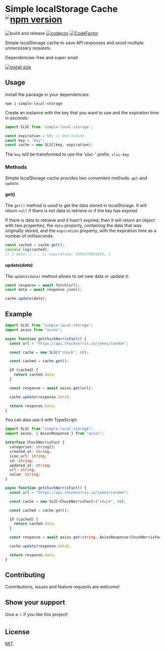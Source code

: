 # Simple localStorage Cache [![npm version](https://badge.fury.io/js/simple-localstorage-cache.svg)](https://www.npmjs.com/package/simple-localstorage-cache)

![build and release](https://github.com/MauricioRobayo/simple-localstorage-cache/workflows/build%20and%20release/badge.svg)
[![codecov](https://codecov.io/gh/MauricioRobayo/simple-localstorage-cache/branch/master/graph/badge.svg)](https://codecov.io/gh/MauricioRobayo/simple-localstorage-cache)
[![CodeFactor](https://www.codefactor.io/repository/github/mauriciorobayo/simple-localstorage-cache/badge)](https://www.codefactor.io/repository/github/mauriciorobayo/simple-localstorage-cache)

Simple localStorage cache to save API responses and avoid multiple unnecessary requests.

Dependencies-free and super small.

[![install size](https://packagephobia.now.sh/badge?p=simple-localstorage-cache)](https://packagephobia.now.sh/result?p=simple-localstorage-cache)

## Usage

Install the package in your dependencies:

```
npm i simple-local-storage
```

Create an instance with the key that you want to use and the expiration time in seconds:

```js
import SLSC from 'simple-local-storage';

const expiration = 60; // One minute
const key = 'key'; 
const cache = new SLSC(key, expiration);
```

The `key` will be transformed to use the 'slsc-' prefix: `slsc-key`

### Methods

Simple localStorage cache provides two convenient methods: `get` and `update`.

#### get()

The `get()` method is used to get the data stored in localStorage. It will return `null` if there is not data to retrieve or if the key has expired.

If there is data to retrieve and it hasn't expired, then it will return an object with two properties, the `data` property, containing the data that was originally stored, and the `expiration` property, with the expiration time as a number of milliseconds.

```js
const cached = cache.get();
console.log(cached);
// { data: { ... }, expiration: 1595179891655, }
```

#### update(_data_)

The `update(data)` method allows to set new data or update it:


```js
const response = await fetch(url);
const data = await response.json();

cache.update(data);
```

## Example

```js
import SLSC from "simple-local-storage";
import axios from "axios";

async function getChuckNorrisFact() {
  const url = "https://api.chucknorris.io/jokes/random";

  const cache = new SLSC("chuck", 60);

  const cached = cache.get();

  if (cached) {
    return cached.data;
  }

  const response = await axios.get(url);

  cache.update(response.data);

  return response.data;
}
```

You can also use it with TypeScript:

```ts
import SLSC from "simple-local-storage";
import axios, { AxiosResponse } from "axios";

interface ChuckNorrisFact {
  categories: string[];
  created_at: string;
  icon_url: string;
  id: string;
  updated_at: string;
  url: string;
  value: string;
}

async function getChuckNorrisFact() {
  const url = "https://api.chucknorris.io/jokes/random";

  const cache = new SLSC<ChuckNorrisFact>("chuck", 60);

  const cached = cache.get();

  if (cached) {
    return cached.data;
  }

  const response = await axios.get<string, AxiosResponse<ChuckNorrisFact>>(url);

  cache.update(response.data);

  return response.data;
}
```

## Contributing

Contributions, issues and feature requests are welcome!

## Show your support

Give a ⭐️ if you like this project!

## License

[MIT](LICENSE).
